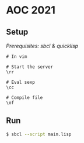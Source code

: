# AOC 2021

## Setup

*Prerequisites: sbcl & quicklisp*

```
# In vim

# Start the server
\rr 

# Eval sexp
\cc

# Compile file
\of
```

## Run

```sh
$ sbcl --script main.lisp
```

